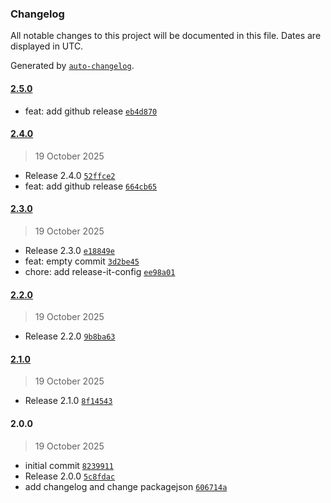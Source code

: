 ### Changelog

All notable changes to this project will be documented in this file. Dates are displayed in UTC.

Generated by [`auto-changelog`](https://github.com/CookPete/auto-changelog).

#### [2.5.0](https://github.com/hooked74/release-it-test/compare/2.4.0...2.5.0)

- feat: add github release [`eb4d870`](https://github.com/hooked74/release-it-test/commit/eb4d870aae15fed5d2b22c7d27a0a100dd040ff6)

#### [2.4.0](https://github.com/hooked74/release-it-test/compare/2.3.0...2.4.0)

> 19 October 2025

- Release 2.4.0 [`52ffce2`](https://github.com/hooked74/release-it-test/commit/52ffce276c2d35f29818bd2d4ac84571eeeca094)
- feat: add github release [`664cb65`](https://github.com/hooked74/release-it-test/commit/664cb65c91e61c78a4383ae294e41a1dc03a2811)

#### [2.3.0](https://github.com/hooked74/release-it-test/compare/2.2.0...2.3.0)

> 19 October 2025

- Release 2.3.0 [`e18849e`](https://github.com/hooked74/release-it-test/commit/e18849eacbbc3aa78d099b6ba185c72a53bc4b7e)
- feat: empty commit [`3d2be45`](https://github.com/hooked74/release-it-test/commit/3d2be452478895de91d1eba8eeda022b72db893c)
- chore: add release-it-config [`ee98a01`](https://github.com/hooked74/release-it-test/commit/ee98a016660cf74a8d2760c619931acc85bc9a73)

#### [2.2.0](https://github.com/hooked74/release-it-test/compare/2.1.0...2.2.0)

> 19 October 2025

- Release 2.2.0 [`9b8ba63`](https://github.com/hooked74/release-it-test/commit/9b8ba635ebb9661b5b0fe26d18acbf0ccc25dc59)

#### [2.1.0](https://github.com/hooked74/release-it-test/compare/2.0.0...2.1.0)

> 19 October 2025

- Release 2.1.0 [`8f14543`](https://github.com/hooked74/release-it-test/commit/8f1454329573748468a25dbc4605b006df1a6fb5)

#### 2.0.0

> 19 October 2025

- initial commit [`8239911`](https://github.com/hooked74/release-it-test/commit/82399115f120f12d7649432b0c9c50bdda15e5a0)
- Release 2.0.0 [`5c8fdac`](https://github.com/hooked74/release-it-test/commit/5c8fdac913fe41ef9ca244233f8f209d059e1cda)
- add changelog and change packagejson [`606714a`](https://github.com/hooked74/release-it-test/commit/606714afdc796a748ef0aa61f27070d6a14c302f)
